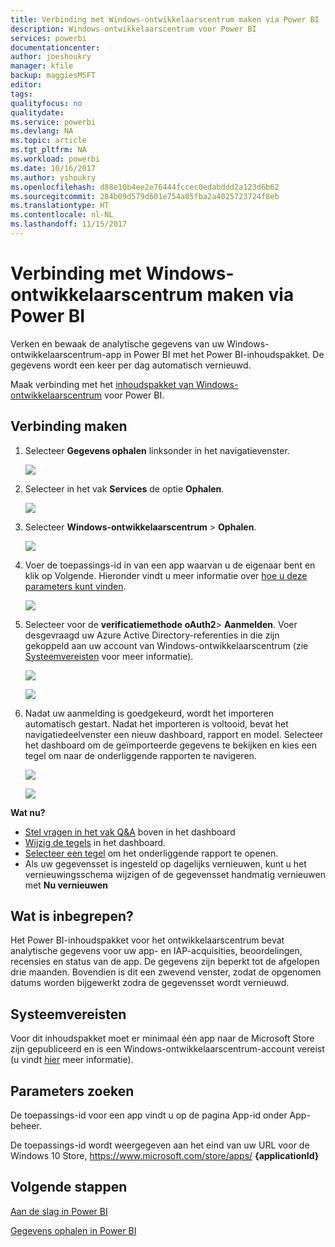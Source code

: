 ```yaml
---
title: Verbinding met Windows-ontwikkelaarscentrum maken via Power BI
description: Windows-ontwikkelaarscentrum voor Power BI
services: powerbi
documentationcenter: 
author: joeshoukry
manager: kfile
backup: maggiesMSFT
editor: 
tags: 
qualityfocus: no
qualitydate: 
ms.service: powerbi
ms.devlang: NA
ms.topic: article
ms.tgt_pltfrm: NA
ms.workload: powerbi
ms.date: 10/16/2017
ms.author: yshoukry
ms.openlocfilehash: d88e10b4ee2e76444fccec0edabddd2a123d6b62
ms.sourcegitcommit: 284b09d579d601e754a05fba2a4025723724f8eb
ms.translationtype: HT
ms.contentlocale: nl-NL
ms.lasthandoff: 11/15/2017
---
```

# <a name="connect-to-windows-dev-center-with-power-bi"></a>Verbinding met Windows-ontwikkelaarscentrum maken via Power BI
Verken en bewaak de analytische gegevens van uw Windows-ontwikkelaarscentrum-app in Power BI met het Power BI-inhoudspakket. De gegevens wordt een keer per dag automatisch vernieuwd.

Maak verbinding met het [inhoudspakket van Windows-ontwikkelaarscentrum](https://app.powerbi.com/getdata/services/devcenter) voor Power BI.

## <a name="how-to-connect"></a>Verbinding maken
1. Selecteer **Gegevens ophalen** linksonder in het navigatievenster.
   
   ![](media/service-connect-to-windows-dev-center/getdata.png)
2. Selecteer in het vak **Services** de optie **Ophalen**.
   
   ![](media/service-connect-to-windows-dev-center/services.png)
3. Selecteer **Windows-ontwikkelaarscentrum** \> **Ophalen**.
   
   ![](media/service-connect-to-windows-dev-center/windowsdev.png)
4. Voer de toepassings-id in van een app waarvan u de eigenaar bent en klik op Volgende. Hieronder vindt u meer informatie over [hoe u deze parameters kunt vinden](#FindingParams).
   
   ![](media/service-connect-to-windows-dev-center/params.png)
5. Selecteer voor de **verificatiemethode** **oAuth2**\> **Aanmelden**. Voer desgevraagd uw Azure Active Directory-referenties in die zijn gekoppeld aan uw account van Windows-ontwikkelaarscentrum (zie [Systeemvereisten](#Requirements) voor meer informatie).
   
    ![](media/service-connect-to-windows-dev-center/creds.png)
   
    ![](media/service-connect-to-windows-dev-center/creds2.png)
6. Nadat uw aanmelding is goedgekeurd, wordt het importeren automatisch gestart. Nadat het importeren is voltooid, bevat het navigatiedeelvenster een nieuw dashboard, rapport en model. Selecteer het dashboard om de geïmporteerde gegevens te bekijken en kies een tegel om naar de onderliggende rapporten te navigeren.
   
    ![](media/service-connect-to-windows-dev-center/dashboard.png)
   
    ![](media/service-connect-to-windows-dev-center/report.png)

**Wat nu?**

* [Stel vragen in het vak Q&A](service-q-and-a.md) boven in het dashboard
* [Wijzig de tegels](service-dashboard-edit-tile.md) in het dashboard.
* [Selecteer een tegel](service-dashboard-tiles.md) om het onderliggende rapport te openen.
* Als uw gegevensset is ingesteld op dagelijks vernieuwen, kunt u het vernieuwingsschema wijzigen of de gegevensset handmatig vernieuwen met **Nu vernieuwen**

## <a name="whats-included"></a>Wat is inbegrepen?
Het Power BI-inhoudspakket voor het ontwikkelaarscentrum bevat analytische gegevens voor uw app- en IAP-acquisities, beoordelingen, recensies en status van de app. De gegevens zijn beperkt tot de afgelopen drie maanden. Bovendien is dit een zwevend venster, zodat de opgenomen datums worden bijgewerkt zodra de gegevensset wordt vernieuwd.

<a name="Requirements"></a>

## <a name="system-requirements"></a>Systeemvereisten
Voor dit inhoudspakket moet er minimaal één app naar de Microsoft Store zijn gepubliceerd en is een Windows-ontwikkelaarscentrum-account vereist (u vindt [hier](https://msdn.microsoft.com/windows/uwp/publish/manage-account-users) meer informatie).

<a name="FindingParams"></a>

## <a name="finding-parameters"></a>Parameters zoeken
De toepassings-id voor een app vindt u op de pagina App-id onder App-beheer.

De toepassings-id wordt weergegeven aan het eind van uw URL voor de Windows 10 Store, https://www.microsoft.com/store/apps/ **{applicationId}**

## <a name="next-steps"></a>Volgende stappen
[Aan de slag in Power BI](service-get-started.md)

[Gegevens ophalen in Power BI](service-get-data.md)

